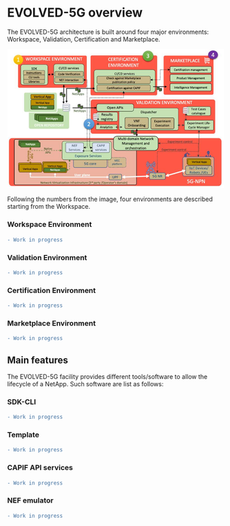 # EVOLVED-5G overview
The EVOLVED-5G architecture is built around four major environments: Workspace, Validation, Certification and Marketplace.

![EVOLVED-5G Architecture](./images/architecture.png)

Following the numbers from the image, four environments are described starting from the Workspace.
### Workspace Environment

```diff
- Work in progress
```
### Validation Environment

```diff
- Work in progress
```

### Certification Environment

```diff
- Work in progress
```

### Marketplace Environment

```diff
- Work in progress
```

## Main features

The EVOLVED-5G facility provides different tools/software to allow the lifecycle of a NetApp. Such software are list as follows:

### SDK-CLI

```diff
- Work in progress
```

### Template

```diff
- Work in progress
```

### CAPIF API services

```diff
- Work in progress
```

### NEF emulator  

```diff
- Work in progress
```

